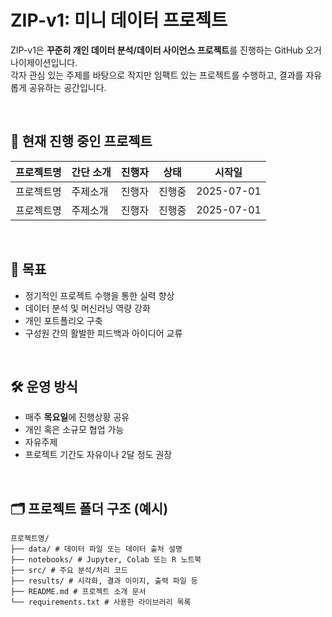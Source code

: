 # ZIP-v1: 미니 데이터 프로젝트

ZIP-v1은 **꾸준히 개인 데이터 분석/데이터 사이언스 프로젝트**를 진행하는 GitHub 오거나이제이션입니다.  
각자 관심 있는 주제를 바탕으로 작지만 임팩트 있는 프로젝트를 수행하고, 결과를 자유롭게 공유하는 공간입니다.

<br>

## 🚧 현재 진행 중인 프로젝트

| 프로젝트명 | 간단 소개 | 진행자 | 상태 | 시작일 |
|------------|------------|--------|--------|--------|
| 프로젝트명 | 주제소개 | 진행자 | 진행중 | 2025-07-01 |
| 프로젝트명 | 주제소개 | 진행자 | 진행중 | 2025-07-01 |


<br>

## 🎯 목표

- 정기적인 프로젝트 수행을 통한 실력 향상
- 데이터 분석 및 머신러닝 역량 강화
- 개인 포트폴리오 구축
- 구성원 간의 활발한 피드백과 아이디어 교류

<br>

## 🛠 운영 방식

- 매주 **목요일**에 진행상황 공유
- 개인 혹은 소규모 협업 가능
- 자유주제
- 프로젝트 기간도 자유이나 2달 정도 권장

<br>

## 🗂 프로젝트 폴더 구조 (예시)
```
프로젝트명/
├── data/ # 데이터 파일 또는 데이터 출처 설명
├── notebooks/ # Jupyter, Colab 또는 R 노트북
├── src/ # 주요 분석/처리 코드
├── results/ # 시각화, 결과 이미지, 출력 파일 등
├── README.md # 프로젝트 소개 문서
└── requirements.txt # 사용한 라이브러리 목록
```
